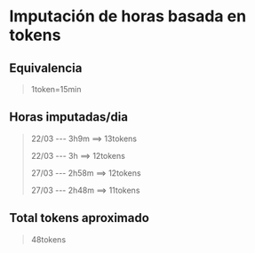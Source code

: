 # Imputación de horas basada en tokens

## Equivalencia

> 1token=15min

## Horas imputadas/dia

> 22/03 --- 3h9m ==> 13tokens
>
> 22/03 --- 3h ==> 12tokens
>
> 27/03 --- 2h58m ==> 12tokens
>
> 27/03 --- 2h48m ==> 11tokens

## Total tokens aproximado

> 48tokens
